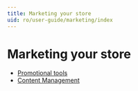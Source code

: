 ```yaml
---
title: Marketing your store
uid: ro/user-guide/marketing/index
---
```


# Marketing your store

- [Promotional tools](xref:ro/user-guide/marketing/promotional/index)
- [Content Management](xref:ro/user-guide/marketing/content/index)